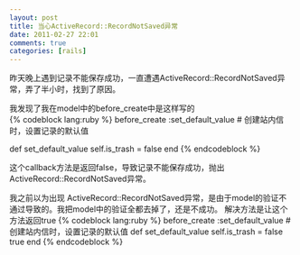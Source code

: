 ```yaml
---
layout: post
title: 当心ActiveRecord::RecordNotSaved异常
date: 2011-02-27 22:01
comments: true
categories: [rails]
---
```

             
昨天晚上遇到记录不能保存成功，一直遭遇ActiveRecord::RecordNotSaved异常，弄了半小时，找到了原因。

 我发现了我在model中的before_create中是这样写的       
{% codeblock lang:ruby %}
before_create :set_default_value # 创建站内信时，设置记录的默认值 

def set_default_value
  self.is_trash = false 
end
{% endcodeblock %}
 
 这个callback方法是返回false，导致记录不能保存成功，抛出ActiveRecord::RecordNotSaved异常。
 
 我之前以为出现 ActiveRecord::RecordNotSaved异常，是由于model的验证不通过导致的。我把model中的验证全都去掉了，还是不成功。 解决方法是让这个方法返回true 
{% codeblock lang:ruby %}
before_create :set_default_value # 创建站内信时，设置记录的默认值 
def set_default_value
  self.is_trash = false
  true
end 
{% endcodeblock %} 
